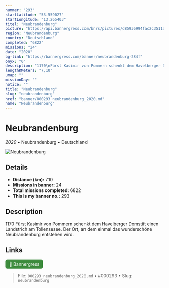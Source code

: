 ```yaml
---
nummer: "293"
startLatitude: "53.559027"
startLongitude: "13.265403"
titel: "Neubrandenburg"
picture: "https://api.bannergress.com/bnrs/pictures/d85936994fac2c3511a39ba11e6bdcde"
region: "Neubrandenburg"
country: "Deutschland"
completed: "6822"
missions: "24"
date: "2020"
bg-link: "https://bannergress.com/banner/neubrandenburg-284f"
onyx: "0"
description: "1170\nFürst Kasimir von Pommern schenkt dem Havelberger Domstift einen Landstrich am Tollensesee. Der Ort, an dem einmal das wunderschöne Neubrandenburg entstehen wird."
lengthKMeters: "7,10"
umap: ""
missionDay: ""
notice: ""
title: "Neubrandenburg"
slug: "neubrandenburg"
href: "banner/000293_neubrandenburg_2020.md"
name: "Neubrandenburg"
---
```

# Neubrandenburg

*2020* • Neubrandenburg • Deutschland

![Neubrandenburg](https://api.bannergress.com/bnrs/pictures/d85936994fac2c3511a39ba11e6bdcde)



## Details
- **Distance (km):** 7.10
- **Missions in banner:** 24
- **Total missions completed:** 6822
- **This is my banner no.:** 293



## Description
1170
Fürst Kasimir von Pommern schenkt dem Havelberger Domstift einen Landstrich am Tollensesee. Der Ort, an dem einmal das wunderschöne Neubrandenburg entstehen wird.



## Links
<a href="https://bannergress.com/banner/neubrandenburg-284f" target="_blank" style="display:inline-block;margin-right:8px;padding:6px 12px;background:#3c8b3c;color:#fff;text-decoration:none;border-radius:6px;">🔗 Bannergress</a>



> File: `000293_neubrandenburg_2020.md`
> • #000293
> • Slug: `neubrandenburg`
